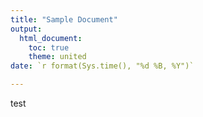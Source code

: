 ```yaml
---
title: "Sample Document"
output:
  html_document:
    toc: true
    theme: united
date: `r format(Sys.time(), "%d %B, %Y")`

---
```


test 
